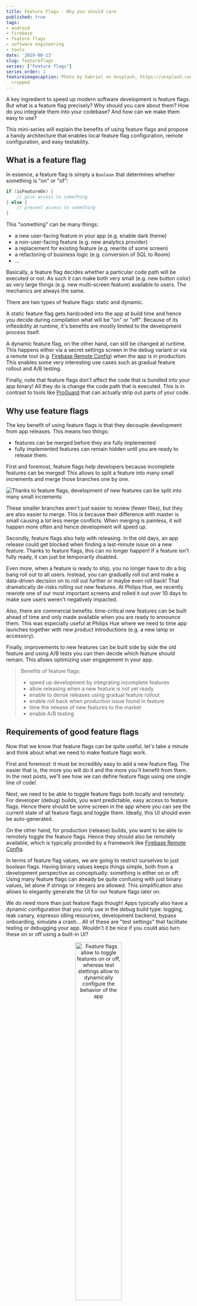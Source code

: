 ```yaml
---
title: Feature Flags - Why you should care
published: true
tags:
- android
- firebase
- feature flags
- software engineering
- tools
date: '2019-08-13'
slug: featureflags
series: ["Feature flags"]
series_order: 1
featureimagecaption: Photo by Gabriel on Unsplash, https://unsplash.com/photos/iynyPZ8shPk,
  cropped
---
```


A key ingredient to speed up modern software development is feature flags. But what is a feature flag precisely? Why should you care about them? How do you integrate them into your codebase? And how can we make them easy to use?

This mini-series will explain the benefits of using feature flags and propose a handy architecture that enables local feature flag configuration, remote configuration, and easy testability.

## What is a feature flag
In essence, a feature flag is simply a `Boolean` that determines whether something is "on" or "of":

```kotlin
if (isFeatureOn) {
    // give access to something
} else {
    // prevent access to something
}
```

This "something" can be many things:

- a new user-facing feature in your app (e.g. enable dark theme)
- a non-user-facing feature (e.g. new analytics provider)
- a replacement for existing feature (e.g. rewrite of some screen)
- a refactoring of business logic (e.g. conversion of SQL to Room)
- ...

Basically, a feature flag decides whether a particular code path will be executed or not. As such it can make both very small (e.g. new button color) as very large things (e.g. new multi-screen feature) available to users. The mechanics are always the same.

There are two types of feature flags: static and dynamic.

A static feature flag gets hardcoded into the app at build time and hence you decide during compilation what will be "on" or "off". Because of its inflexibility at runtime, it's benefits are mostly limited to the development process itself.

A dynamic feature flag, on the other hand, can still be changed at runtime. This happens either via a secret settings screen in the debug variant or via a remote tool (e.g. [Firebase Remote Config](https://firebase.google.com/docs/remote-config)) when the app is in production. This enables some very interesting use cases such as gradual feature rollout and A/B testing.

Finally, note that feature flags don't affect the code that is bundled into your app binary! All they do is change the code path that is executed. This is in contrast to tools like [ProGuard](https://www.guardsquare.com/en/products/proguard) that can actually strip out parts of your code.

## Why use feature flags
The key benefit of using feature flags is that they decouple development from app releases. This means two things:

- features can be merged before they are fully implemented
- fully implemented features can remain hidden until you are ready to release them.

First and foremost, feature flags help developers because incomplete features can be merged! This allows to split a feature into many small increments and merge those branches one by one.

![Thanks to feature flags, development of new features can be split into many small increments](smaller_branches.png)

These smaller branches aren't just easier to review (fewer files), but they are also easier to merge. This is because their difference with master is small causing a lot less merge conflicts. When merging is painless, it will happen more often and hence development will speed up.

Secondly, feature flags also help with releasing. In the old days, an app release could get blocked when finding a last-minute issue on a new feature. Thanks to feature flags, this can no longer happen! If a feature isn't fully ready, it can just be temporarily disabled.

Even more, when a feature is ready to ship, you no longer have to do a big bang roll out to all users. Instead, you can gradually roll out and make a data-driven decision on to roll out further or maybe even roll back! That dramatically de-risks rolling out new features. At Philips Hue, we recently rewrote one of our most important screens and rolled it out over 10 days to make sure users weren't negatively impacted.

Also, there are commercial benefits: time-critical new features can be built ahead of time and only made available when you are ready to announce them. This was especially useful at Philips Hue where we need to time app launches together with new product introductions (e.g. a new lamp or accessory).

Finally, improvements to new features can be built side by side the old feature and using A/B tests you can then decide which feature should remain. This allows optimizing user engagement in your app.

> Benefits of feature flags:
> - speed up development by integrating incomplete features
> - allow releasing when a new feature is not yet ready
> - enable to derisk releases using gradual feature rollout
> - enable roll back when production issue found in feature
> - time the release of new features to the market
> - enable A/B testing

## Requirements of good feature flags
Now that we know that feature flags can be quite useful, let's take a minute and think about what we need to make feature flags work.

First and foremost: it must be incredibly easy to add a new feature flag. The easier that is, the more you will do it and the more you'll benefit from them. In the next posts, we'll see how we can define feature flags using one single line of code!

Next, we need to be able to toggle feature flags both locally and remotely. For developer (debug) builds, you want predictable, easy access to feature flags. Hence there should be some screen in the app where you can see the current state of all feature flags and toggle them. Ideally, this UI should even be auto-generated.

On the other hand, for production (release) builds, you want to be able to remotely toggle the feature flags. Hence they should also be remotely available, which is typically provided by a framework like [Firebase Remote Config](https://firebase.google.com/docs/remote-config).

In terms of feature flag values, we are going to restrict ourselves to just boolean flags. Having binary values keeps things simple, both from a development perspective as conceptually: something is either on or off. Using many feature flags can already be quite confusing with just binary values, let alone if strings or integers are allowed. This simplification also allows to elegantly generate the UI for our feature flags later on.

We do need more than just feature flags though! Apps typically also have a dynamic configuration that you only use in the debug build type: logging, leak canary, espresso idling resources, development backend, bypass onboarding, simulate a crash... All of these are "test settings" that facilitate testing or debugging your app. Wouldn't it be nice if you could also turn these on or off using a built-in UI?

<center><img width="50%" height="50%" src="testsettings.png" alt="Feature flags allow to toggle features on or off, whereas test stettings allow to dynamically configure the behavior of the app" /></center>

Tests settings don't just ease development and testing, but they also reduce the need to build flavors. Instead of having a separate flavor for leak canary or logging or espresso idling resources or ... these now become a configuration that you can turn on or off on demand!

This allows having predictable debug builds that never behave differently due to a remote feature flag change (that would also cause test flakiness). And at the same time enables to turn the remote feature flagging on to actual test whether remote feature flags still work.

Contrary to feature flags, test settings are long-lived and are never shipped directly to users.

Finally, we should be able to easily toggle feature flags on/off in automated tests and we don't want to lock ourselves into a particular framework. So it should be easy to swap to a different remote feature flag tool later on.

> Wrapping it all up, feature flags should be:
> - very easy to add
> - locally and remotely available
> - binary in value
> - cater for both features and test settings
> - configurable for automated tests
> - agnostic of the used remote feature flag tool

## Wrap-up
Feature flags are an incredibly powerful tool to speed up development: they allow to merge incomplete features and derisk app release by allowing gradual rollouts. They should be incredibly easy to add, usable in automated tests and you should be able to toggle them remotely for production use and locally for development and testing.

Make sure you follow me on [Mastodon](https://androiddev.social/@Jeroenmols) and read on in [part 2]({{< ref "050-featureflagshowtouse" >}}) that covers how you can use and release feature flags.
